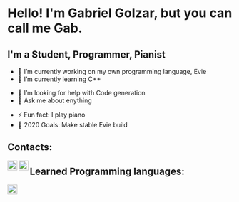 # Hello! I'm Gabriel Golzar, but you can call me Gab.

## I'm a Student, Programmer, Pianist

- 🔭 I’m currently working on my own programming language, Evie
- 🌱 I’m currently learning C++
<!-- - 👯 I’m looking to collaborate on memes -->
- 🤔 I’m looking for help with Code generation
- 💬 Ask me about enything
<!-- - 📫 How to reach me: golzar.gabriel@gmail.com/ -->
<!-- - 😄 Pronouns: ... -->
- ⚡ Fun fact: I play piano
- 🔨 2020 Goals: Make stable Evie build


## Contacts:
[<img align="left" alt="Discord Server" width="22px" src="https://discord.com/assets/28174a34e77bb5e5310ced9f95cb480b.png">][Discord_Server]
[<img align="left" alt="Gmail" width="22px" src="https://ssl.gstatic.com/ui/v1/icons/mail/rfr/logo_gmail_lockup_default_2x.png">][Gmail]


## Learned Programming languages:
[<img align="left" alt="C++" width="22px" src="https://upload.wikimedia.org/wikipedia/commons/thumb/1/18/ISO_C%2B%2B_Logo.svg/150px-ISO_C%2B%2B_Logo.svg.png">][Cpp]


[Discord_Server]: https://discord.gg/hjf2ZNp
[Gmail]: golzar.gabriel@gmail.com
[Cpp]: https://en.wikipedia.org/wiki/C%2B%2B

